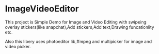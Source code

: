 # ImageVideoEditor
This project is Simple Demo for Image and Video Editing with swipeing overlay stickers(like snapchat),Add stickers,Add text,Drawing funcationlity etc.

Also this libery uses photoeditor lib,ffmpeg and multipicker for image and video picker.
